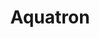 ---
title: Aquatron
image: /public/aquatron/CAD_section.PNG
tags:
  - CAD
  - Design
  - Presentations
  - Reports
  - Teamwork
  - Mechanics
  - Electronics
  - Gantt Chart
link: aquatron
---